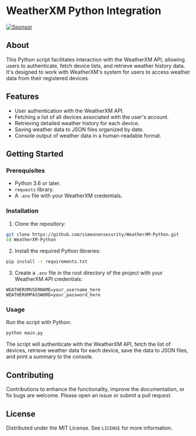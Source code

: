 # WeatherXM Python Integration

[![Sponsor](https://img.shields.io/badge/Sponsor-Click%20Here-ff69b4)](https://github.com/sponsors/simeononsecurity) 

## About

This Python script facilitates interaction with the WeatherXM API, allowing users to authenticate, fetch device lists, and retrieve weather history data. It's designed to work with WeatherXM's system for users to access weather data from their registered devices.

## Features

- User authentication with the WeatherXM API.
- Fetching a list of all devices associated with the user's account.
- Retrieving detailed weather history for each device.
- Saving weather data to JSON files organized by date.
- Console output of weather data in a human-readable format.

## Getting Started

### Prerequisites

- Python 3.6 or later.
- `requests` library.
- A `.env` file with your WeatherXM credentials.

### Installation

1. Clone the repository:

```bash
git clone https://github.com/simeononsecurity/WeatherXM-Python.git
cd WeatherXM-Python
```

2. Install the required Python libraries:

```bash
pip install -r requirements.txt
```

3. Create a `.env` file in the root directory of the project with your WeatherXM API credentials:

```plaintext
WEATHERXMUSERNAME=your_username_here
WEATHERXMPASSWORD=your_password_here
```

### Usage

Run the script with Python:

```bash
python main.py
```

The script will authenticate with the WeatherXM API, fetch the list of devices, retrieve weather data for each device, save the data to JSON files, and print a summary to the console.

## Contributing

Contributions to enhance the functionality, improve the documentation, or fix bugs are welcome. Please open an issue or submit a pull request.

## License

Distributed under the MIT License. See `LICENSE` for more information.

